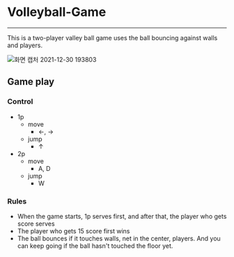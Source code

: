 # Volleyball-Game
-------------
This is a two-player valley ball game uses the ball bouncing against walls and players.

![화면 캡처 2021-12-30 193803](https://user-images.githubusercontent.com/88087225/147747993-71a02d7e-0c35-4aab-ab53-9b2fdd44eaf4.png)

## Game play
### Control
- 1p
  - move
    - ←, →
  - jump
    - ↑
- 2p
  - move
    - A, D
  - jump
    - W
### Rules
- When the game starts, 1p serves first, and after that, the player who gets score serves
- The player who gets 15 score first wins
- The ball bounces if it touches walls, net in the center, players. And you can keep going if the ball hasn't touched the floor yet.
